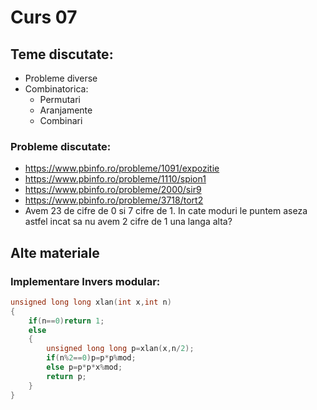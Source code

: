 # Curs 07

## Teme discutate:

- Probleme diverse
- Combinatorica:
    - Permutari
    - Aranjamente
    - Combinari

### Probleme discutate:

- https://www.pbinfo.ro/probleme/1091/expozitie
- https://www.pbinfo.ro/probleme/1110/spion1
- https://www.pbinfo.ro/probleme/2000/sir9
- https://www.pbinfo.ro/probleme/3718/tort2
- Avem 23 de cifre de 0 si 7 cifre de 1. In cate moduri le puntem aseza astfel incat sa nu avem 2 cifre de 1 una langa alta?

## **Alte materiale**

### Implementare Invers modular:
``` c
unsigned long long xlan(int x,int n)
{
    if(n==0)return 1;
    else
    {
        unsigned long long p=xlan(x,n/2);
        if(n%2==0)p=p*p%mod;
        else p=p*p*x%mod;
        return p;
    }
}
```

